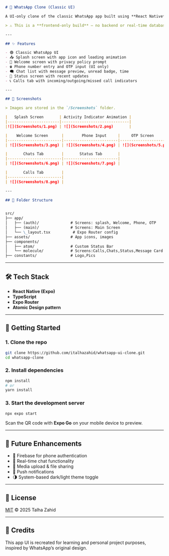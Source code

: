 ```markdown
# 📱 WhatsApp Clone (Classic UI)

A UI-only clone of the classic WhatsApp app built using **React Native**, **Expo**, and **TypeScript**. This project mimics the old WhatsApp layout for **chats**, **status**, **calls**, and **authentication flow**. Fully responsive across Android and iOS platforms.

> ⚠️ This is a **frontend-only build** – no backend or real-time database integration is included yet.

---

## ✨ Features

- 🟢 Classic WhatsApp UI
- 📥 Splash screen with app icon and loading animation
- 🙋 Welcome screen with privacy policy prompt
- ☎️ Phone number entry and OTP input (UI only)
- 🗨️ Chat list with message preview, unread badge, time
- 📸 Status screen with recent updates
- 📞 Calls tab with incoming/outgoing/missed call indicators

---

## 📸 Screenshots

> Images are stored in the `/Screenshots` folder.

|   Splash Screen       | Activity Indicator Animation |
|-----------------------|------------------------------|
|![](Screenshots/1.png) | ![](Screenshots/2.png)       |

|    Welcome Screen      |        Phone Input     |     OTP Screen         |
|------------------------|------------------------|------------------------|
| ![](Screenshots/3.png) | ![](Screenshots/4.png) | ![](Screenshots/5.png) |

|       Chats Tab        |       Status Tab       |
|------------------------|------------------------|
| ![](Screenshots/6.png) | ![](Screenshots/7.png) |

|       Calls Tab        |
|------------------------|
| ![](Screenshots/8.png) |

---

## 🧱 Folder Structure


src/
├── app/
│   ├── (auth)/              # Screens: splash, Welcome, Phone, OTP
│   ├── (main)/              # Screens: Main Screen
│   └── \_layout.tsx          # Expo Router config
├── assets/                  # App icons, images
├── components/
│   ├── atom/                # Custom Status Bar
│   └── molecule/            # Screens:Calls,Chats,Status,Message Card
├── constants/               # Logo,Pics

````

---

## 🛠 Tech Stack

- **React Native (Expo)**
- **TypeScript**
- **Expo Router**
- **Atomic Design pattern**

---

## 🚀 Getting Started

### 1. Clone the repo

```bash
git clone https://github.com/italhazahid/whatsapp-ui-clone.git
cd whatsapp-clone
````

### 2. Install dependencies

```bash
npm install
# or
yarn install
```

### 3. Start the development server

```bash
npx expo start
```

Scan the QR code with **Expo Go** on your mobile device to preview.

---

## 🚧 Future Enhancements

* 🔐 Firebase for phone authentication
* 💬 Real-time chat functionality
* 📁 Media upload & file sharing
* 🔔 Push notifications
* 🌗 System-based dark/light theme toggle

---

## 📄 License

[MIT](LICENSE) © 2025 Talha Zahid

---

## 🙌 Credits

This app UI is recreated for learning and personal project purposes, inspired by WhatsApp’s original design.
